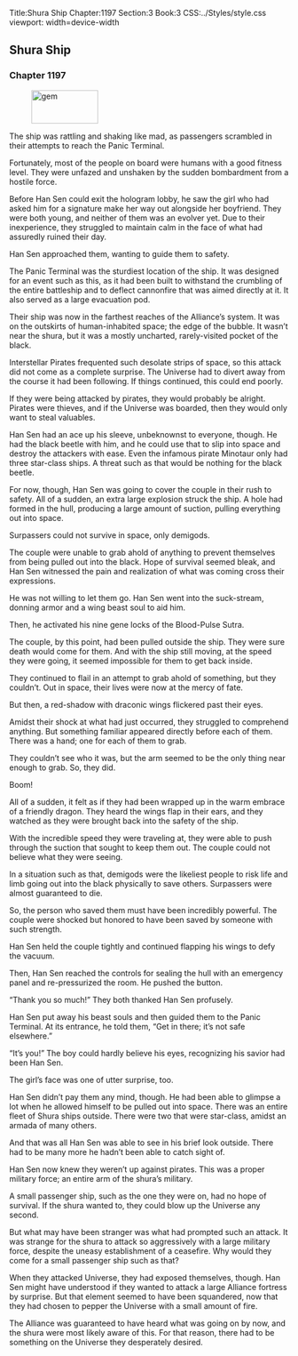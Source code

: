 Title:Shura Ship 
Chapter:1197 
Section:3 
Book:3 
CSS:../Styles/style.css 
viewport: width=device-width
  
## Shura Ship
### Chapter 1197
  
<figure>
	<img src="../Images/gem.gif" alt="gem" id="gem" width="120" height="60" />
</figure>
  

  
The ship was rattling and shaking like mad, as passengers scrambled in their attempts to reach the Panic Terminal.

Fortunately, most of the people on board were humans with a good fitness level. They were unfazed and unshaken by the sudden bombardment from a hostile force.

Before Han Sen could exit the hologram lobby, he saw the girl who had asked him for a signature make her way out alongside her boyfriend. They were both young, and neither of them was an evolver yet. Due to their inexperience, they struggled to maintain calm in the face of what had assuredly ruined their day.

Han Sen approached them, wanting to guide them to safety.

The Panic Terminal was the sturdiest location of the ship. It was designed for an event such as this, as it had been built to withstand the crumbling of the entire battleship and to deflect cannonfire that was aimed directly at it. It also served as a large evacuation pod.

Their ship was now in the farthest reaches of the Alliance’s system. It was on the outskirts of human-inhabited space; the edge of the bubble. It wasn’t near the shura, but it was a mostly uncharted, rarely-visited pocket of the black.

Interstellar Pirates frequented such desolate strips of space, so this attack did not come as a complete surprise. The Universe had to divert away from the course it had been following. If things continued, this could end poorly.

If they were being attacked by pirates, they would probably be alright. Pirates were thieves, and if the Universe was boarded, then they would only want to steal valuables.

Han Sen had an ace up his sleeve, unbeknownst to everyone, though. He had the black beetle with him, and he could use that to slip into space and destroy the attackers with ease. Even the infamous pirate Minotaur only had three star-class ships. A threat such as that would be nothing for the black beetle.

For now, though, Han Sen was going to cover the couple in their rush to safety. All of a sudden, an extra large explosion struck the ship. A hole had formed in the hull, producing a large amount of suction, pulling everything out into space.

Surpassers could not survive in space, only demigods.

The couple were unable to grab ahold of anything to prevent themselves from being pulled out into the black. Hope of survival seemed bleak, and Han Sen witnessed the pain and realization of what was coming cross their expressions.

He was not willing to let them go. Han Sen went into the suck-stream, donning armor and a wing beast soul to aid him.

Then, he activated his nine gene locks of the Blood-Pulse Sutra.

The couple, by this point, had been pulled outside the ship. They were sure death would come for them. And with the ship still moving, at the speed they were going, it seemed impossible for them to get back inside.

They continued to flail in an attempt to grab ahold of something, but they couldn’t. Out in space, their lives were now at the mercy of fate.

But then, a red-shadow with draconic wings flickered past their eyes.

Amidst their shock at what had just occurred, they struggled to comprehend anything. But something familiar appeared directly before each of them. There was a hand; one for each of them to grab.

They couldn’t see who it was, but the arm seemed to be the only thing near enough to grab. So, they did.

Boom!

All of a sudden, it felt as if they had been wrapped up in the warm embrace of a friendly dragon. They heard the wings flap in their ears, and they watched as they were brought back into the safety of the ship.

With the incredible speed they were traveling at, they were able to push through the suction that sought to keep them out. The couple could not believe what they were seeing.

In a situation such as that, demigods were the likeliest people to risk life and limb going out into the black physically to save others. Surpassers were almost guaranteed to die.

So, the person who saved them must have been incredibly powerful. The couple were shocked but honored to have been saved by someone with such strength.

Han Sen held the couple tightly and continued flapping his wings to defy the vacuum.

Then, Han Sen reached the controls for sealing the hull with an emergency panel and re-pressurized the room. He pushed the button.

“Thank you so much!” They both thanked Han Sen profusely.

Han Sen put away his beast souls and then guided them to the Panic Terminal. At its entrance, he told them, “Get in there; it’s not safe elsewhere.”

“It’s you!” The boy could hardly believe his eyes, recognizing his savior had been Han Sen.

The girl’s face was one of utter surprise, too.

Han Sen didn’t pay them any mind, though. He had been able to glimpse a lot when he allowed himself to be pulled out into space. There was an entire fleet of Shura ships outside. There were two that were star-class, amidst an armada of many others.

And that was all Han Sen was able to see in his brief look outside. There had to be many more he hadn’t been able to catch sight of.

Han Sen now knew they weren’t up against pirates. This was a proper military force; an entire arm of the shura’s military.

A small passenger ship, such as the one they were on, had no hope of survival. If the shura wanted to, they could blow up the Universe any second.

But what may have been stranger was what had prompted such an attack. It was strange for the shura to attack so aggressively with a large military force, despite the uneasy establishment of a ceasefire. Why would they come for a small passenger ship such as that?

When they attacked Universe, they had exposed themselves, though. Han Sen might have understood if they wanted to attack a large Alliance fortress by surprise. But that element seemed to have been squandered, now that they had chosen to pepper the Universe with a small amount of fire.

The Alliance was guaranteed to have heard what was going on by now, and the shura were most likely aware of this. For that reason, there had to be something on the Universe they desperately desired.